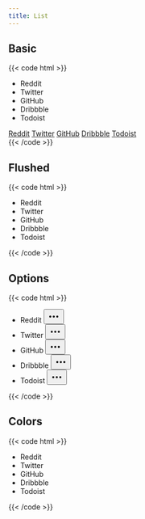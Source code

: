 ```yaml
---
title: List
---
```


## Basic

{{< code html >}}

<div class="grid grid-cols-1 md:grid-cols-3 gap-3">
  <ul class="list">
    <li class="list-item">Reddit</li>
    <li class="list-item">Twitter</li>
    <li class="list-item">GitHub</li>
    <li class="list-item">Dribbble</li>
    <li class="list-item">Todoist</li>
  </ul>
  <div class="list">
    <a href="#" class="list-item list-active">Reddit</a>
    <a href="#" class="list-item">Twitter</a>
    <a href="#" class="list-item">GitHub</a>
    <a href="#" class="list-item">Dribbble</a>
    <a href="#" class="list-item list-disabled" tabindex="-1" aria-disabled="true">Todoist</a>
  </div>
</div>
{{< /code >}}

## Flushed

{{< code html >}}

<div class="grid grid-cols-1 md:grid-cols-3 gap-3">
  <ul class="list list-flush">
    <li class="list-item">Reddit</li>
    <li class="list-item">Twitter</li>
    <li class="list-item">GitHub</li>
    <li class="list-item">Dribbble</li>
    <li class="list-item">Todoist</li>
  </ul>
</div>
{{< /code >}}

## Options

{{< code html >}}

<div class="grid grid-cols-1 md:grid-cols-3 gap-3">
  <ul class="list">
    <li class="list-item justify-between">Reddit
      <button class="btn btn-icon btn-sm btn-light"><svg xmlns="http://www.w3.org/2000/svg" width="24" height="24" viewBox="0 0 24 24" fill="none" stroke="currentColor" stroke-width="2" stroke-linecap="round" stroke-linejoin="round"><circle cx="12" cy="12" r="1"></circle><circle cx="19" cy="12" r="1"></circle><circle cx="5" cy="12" r="1"></circle></svg></button>
    </li>
    <li class="list-item justify-between">Twitter
      <button class="btn btn-icon btn-sm btn-light"><svg xmlns="http://www.w3.org/2000/svg" width="24" height="24" viewBox="0 0 24 24" fill="none" stroke="currentColor" stroke-width="2" stroke-linecap="round" stroke-linejoin="round"><circle cx="12" cy="12" r="1"></circle><circle cx="19" cy="12" r="1"></circle><circle cx="5" cy="12" r="1"></circle></svg></button>
    </li>
    <li class="list-item justify-between">GitHub
      <button class="btn btn-icon btn-sm btn-light"><svg xmlns="http://www.w3.org/2000/svg" width="24" height="24" viewBox="0 0 24 24" fill="none" stroke="currentColor" stroke-width="2" stroke-linecap="round" stroke-linejoin="round"><circle cx="12" cy="12" r="1"></circle><circle cx="19" cy="12" r="1"></circle><circle cx="5" cy="12" r="1"></circle></svg></button>
    </li>
    <li class="list-item justify-between">Dribbble
      <button class="btn btn-icon btn-sm btn-light"><svg xmlns="http://www.w3.org/2000/svg" width="24" height="24" viewBox="0 0 24 24" fill="none" stroke="currentColor" stroke-width="2" stroke-linecap="round" stroke-linejoin="round"><circle cx="12" cy="12" r="1"></circle><circle cx="19" cy="12" r="1"></circle><circle cx="5" cy="12" r="1"></circle></svg></button>
    </li>
    <li class="list-item justify-between">Todoist
      <button class="btn btn-icon btn-sm btn-light"><svg xmlns="http://www.w3.org/2000/svg" width="24" height="24" viewBox="0 0 24 24" fill="none" stroke="currentColor" stroke-width="2" stroke-linecap="round" stroke-linejoin="round"><circle cx="12" cy="12" r="1"></circle><circle cx="19" cy="12" r="1"></circle><circle cx="5" cy="12" r="1"></circle></svg></button>
    </li>
  </ul>
</div>
{{< /code >}}

## Colors

{{< code html >}}

<div class="grid grid-cols-1 md:grid-cols-3 gap-3">
  <ul class="list">
    <li class="list-item bg-primary-light text-primary">Reddit</li>
    <li class="list-item bg-green-100 text-green-700">Twitter</li>
    <li class="list-item bg-red-100 text-red-700">GitHub</li>
    <li class="list-item bg-yellow-100 text-yellow-700">Dribbble</li>
    <li class="list-item bg-gray-900 text-white">Todoist</li>
  </ul>
</div>
{{< /code >}}
